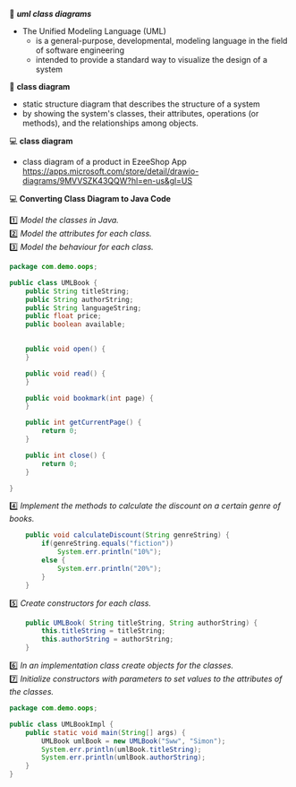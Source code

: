 :beginner: _**uml class diagrams**_  

- The Unified Modeling Language (UML)
  -  is a general-purpose, developmental, modeling language in the field of software engineering
  -  intended to provide a standard way to visualize the design of a system

:book: **class diagram**  

- static structure diagram that describes the structure of a system
- by showing the system's classes, their attributes, operations (or methods), and the relationships among objects.

:computer: **class diagram**  
- class diagram of a product in EzeeShop App
https://apps.microsoft.com/store/detail/drawio-diagrams/9MVVSZK43QQW?hl=en-us&gl=US

:computer: **Converting Class Diagram to Java Code**  



:one: _Model the classes in Java._  
:two: _Model the attributes for each class._  
:three: _Model the behaviour for each class._  
```java
package com.demo.oops;

public class UMLBook {
	public String titleString;
	public String authorString;
	public String languageString;
	public float price;
	public boolean available;
   

	public void open() {
	}

	public void read() {
	}

	public void bookmark(int page) {
	}

	public int getCurrentPage() {
		return 0;
	}

	public int close() {
		return 0;
	}

}

```
:four: _Implement the methods to calculate the discount on a certain genre of books._  
```java
	public void calculateDiscount(String genreString) {
		if(genreString.equals("fiction"))
			System.err.println("10%");
		else {
			System.err.println("20%");
		}
	}
```

:five: _Create constructors for each class._  
```java
	public UMLBook( String titleString, String authorString) {
		this.titleString = titleString;
		this.authorString = authorString;
	}
```
:six: _In an implementation class create objects for the classes._  
:seven: _Initialize constructors with parameters to set values to the attributes of the classes._  
```java
package com.demo.oops;

public class UMLBookImpl {
	public static void main(String[] args) {
		UMLBook umlBook = new UMLBook("Sww", "Simon");
		System.err.println(umlBook.titleString);
		System.err.println(umlBook.authorString);
	}
}

```

